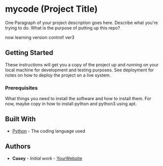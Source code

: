 # mycode (Project Title)

One Paragraph of your project description goes here. Describe what you're trying to do.
What is the purpose of putting up this repo?

now learning version control! ver3

## Getting Started

These instructions will get you a copy of the project up and running on your local machine
for development and testing purposes. See deployment for notes on how to deploy the project
on a live system.

### Prerequisites

What things you need to install the software and how to install them. For now, maybe copy in
how to install python and python3 using apt.

## Built With

* [Python](https://www.python.org/) - The coding language used

## Authors

* **Casey** - *Initial work* - [YourWebsite](https://example.com/)
